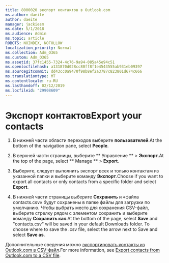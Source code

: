 ```yaml
---
title: 8000020 экспорт контактов в Outlook.com
ms.author: daeite
author: daeite
manager: jackiesm
ms.date: 5/1/2018
ms.audience: Admin
ms.topic: article
ROBOTS: NOINDEX, NOFOLLOW
localization_priority: Normal
ms.collection: Adm_O365
ms.custom: Adm_O365
ms.assetid: 37fc1455-7324-4c76-9a94-085a45e94c51
ms.openlocfilehash: a131870d028cc80ff8f1e4543555ab931eb09397
ms.sourcegitcommit: dd43cc0a9470f98b8ef2a3787c823801d674c666
ms.translationtype: MT
ms.contentlocale: ru-RU
ms.lasthandoff: 02/12/2019
ms.locfileid: "29908609"
---
```

# <a name="export-your-contacts"></a><span data-ttu-id="a2d2b-102">Экспорт контактов</span><span class="sxs-lookup"><span data-stu-id="a2d2b-102">Export your contacts</span></span>

1. <span data-ttu-id="a2d2b-103">В нижней части области переходов выберите **пользователей**.</span><span class="sxs-lookup"><span data-stu-id="a2d2b-103">At the bottom of the navigation pane, select **People**.</span></span>
    
2. <span data-ttu-id="a2d2b-104">В верхней части страницы, выберите \*\* Управление \*\* \> **Экспорт**.</span><span class="sxs-lookup"><span data-stu-id="a2d2b-104">At the top of the page, select \*\* Manage \*\* \> **Export**.</span></span>
    
3. <span data-ttu-id="a2d2b-105">Выберите, следует выполнить экспорт всех и только контактам из указанной папки и выберите команду **Экспорт**.</span><span class="sxs-lookup"><span data-stu-id="a2d2b-105">Choose if you want to export all contacts or only contacts from a specific folder and select **Export**.</span></span> 
    
4. <span data-ttu-id="a2d2b-p101">В нижней части страницы выберите **Сохранить** и «файла contacts.csv» будут сохранены в папке файлы для загрузки по умолчанию. Чтобы выбрать место для сохранения CSV-файл, выберите стрелку рядом с элементом сохранить и выберите команду **Сохранить как**.</span><span class="sxs-lookup"><span data-stu-id="a2d2b-p101">At the bottom of the page, select **Save** and "contacts.csv" will be saved in your default Downloads folder. To choose where to save the .csv file, select the arrow next to Save and select **Save as**.</span></span> 
    
<span data-ttu-id="a2d2b-108">Дополнительные сведения можно [экспортировать контакты из Outlook.com в CSV-файл](https://go.microsoft.com/fwlink/p/?linkid=873137).</span><span class="sxs-lookup"><span data-stu-id="a2d2b-108">For more information, see [Export contacts from Outlook.com to a CSV file](https://go.microsoft.com/fwlink/p/?linkid=873137).</span></span>
  

